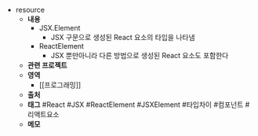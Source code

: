 - resource
	- **내용**
		- JSX.Element
			- JSX 구문으로 생성된 React 요소의 타입을 나타냄
		- ReactElement
			- JSX 뿐만아니라 다른 방법으로 생성된 React 요소도 포함한다
	- **관련 프로젝트**
	- **영역**
		- [[프로그래밍]]
	- **출처**
	- **태그**
	  #React #JSX #ReactElement #JSXElement #타입차이 #컴포넌트 #리액트요소
	- **메모**